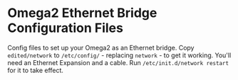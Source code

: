 # Omega2 Ethernet Bridge Configuration Files

Config files to set up your Omega2 as an Ethernet bridge. Copy `edited/network` to `/etc/config/` - replacing `network` - to get it working. You'll need an Ethernet Expansion and a cable. Run  `/etc/init.d/network restart` for it to take effect.

